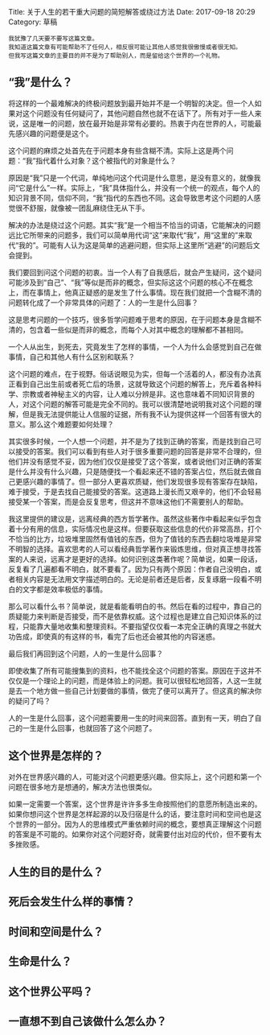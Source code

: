 Title: 关于人生的若干重大问题的简短解答或绕过方法
Date: 2017-09-18 20:29
Category: 草稿

```
我犹豫了几天要不要写这篇文章。
我知道这篇文章有可能帮助不了任何人，相反很可能让其他人感觉我很傲慢或者很无知。
但我写这篇文章的主要目的并不是为了帮助别人，而是留给这个世界的一个礼物。
```

## “我”是什么？

将这样的一个最难解决的终极问题放到最开始并不是一个明智的决定。但一个人如果对这个问题没有任何疑问了，其他问题自然也就不在话下了。所有对于一些人来说，这是唯一的问题，放在最开始是非常有必要的。热衷于内在世界的人，可能最先感兴趣的问题便是这个。

这个问题的麻烦之处首先在于问题本身有些含糊不清。实际上这是两个问题：“我”指代着什么对象？这个被指代的对象是什么？

原因是“我”只是一个代词，单纯地问这个代词是什么意思，是没有意义的，就像我问“它是什么”一样。实际上，“我”具体指什么，并没有一个统一的观点，每个人的知识背景不同，信仰不同，“我”指代的东西也不同。这会导致思考这个问题的人感觉很不舒服，就像被一团乱麻绕住无从下手。

解决的办法是绕过这个问题。其实“我”是一个相当不恰当的词语，它能解决的问题远比它所带来的问题多，我们可以简单用代词“这”来取代“我”，用“这里的”来取代“我的”。可能有人认为这是简单的逃避问题，但实际上这里所“逃避”的问题后文会提到。

我们要回到问这个问题的初衷。当一个人有了自我感后，就会产生疑问，这个疑问可能涉及到“自己”、“我”等似是而非的概念，但实际这这个问题的核心不在概念上，而在事情上，他真正疑惑的是发生了什么事情。现在我们就把一个含糊不清的问题转化成了一个非常具体的问题了：人的一生是什么回事？

这是思考问题的一个技巧，很多哲学问题难于思考的原因，在于问题本身是含糊不清的，包含着一些似是而非的概念，而每个人对其中概念的理解都不甚相同。

一个人从出生，到死去，究竟发生了怎样的事情，一个人为什么会感觉到自己在做事情，自己和其他人有什么区别和联系？

这个问题的难点，在于视野。俗话说眼见为实，但每一个活着的人，都没有办法真正看到自己出生前或者死亡后的场景，这就导致这个问题的解答上，充斥着各种科学、宗教或者神秘主义的内容，让人难以分辨是非。这也意味着不同知识背景的人，对这个问题的解答可能是完全不同的。我可以很清楚地说明我对这个问题的理解，但是我无法提供能让人信服的证据，所有我不认为提供这样一个回答有很大的意义。那么这个难题要如何处理？

其实很多时候，一个人想一个问题，并不是为了找到正确的答案，而是找到自己可以接受的答案。我们可以看到有些人对于很多重要问题的回答是非常不合理的，但他们并没有感觉不妥，因为他们仅仅是接受了这个答案，或者说他们对正确的答案是什么并没有什么兴趣，只是随便找一个看起来还不错的答案占位，然后就去做自己更感兴趣的事情了。但一部分人更喜欢质疑，他们发现很多现有答案存在缺陷，难于接受，于是去找自己能接受的答案。这道路上漫长而又艰辛的，他们不会轻易接受某一个答案，而是会反复思考，但这并不意味这他们不需要别人的帮助。

我这里提供的建议是，远离经典的西方哲学著作。虽然这些著作中看起来似乎包含着十分有用的信息，实际情况也是这样。但要获取这些信息的代价非常高昂，打个不恰当的比方，垃圾堆里固然有值钱的东西，但为了值钱的东西去翻垃圾堆是非常不明智的选择。喜欢思考的人可以看经典哲学著作来锻炼思维，但对真正想寻找答案的人来说，远离才是更好的选择。如何识别这类著作呢？简单说，如果一段话，反复看了几遍都看不明白，就不要看了。因为只有两个原因：作者自己没明白，或者相关内容是无法用文字描述明白的。无论是前者还是后者，反复琢磨一段看不明白的文字都是效率极低的事情。

那么可以看什么书？简单说，就是看能看明白的书。然后在看的过程中，靠自己的质疑能力来判断是否接受，而不是依靠权威。这个过程也是建立自己知识体系的过程，只能靠大量地收集和整理资料。不要指望仅仅看一本完全正确的真理之书就大功告成，即使真的有这样的书，看完了后也还会被其他的内容迷惑。

最后我们再回到这个问题，人的一生是什么回事？

即使收集了所有可能搜集到的资料，也不能找全这个问题的答案。原因在于这并不仅仅是一个理论上的问题，而是体验上的问题。我可以很轻松地回答，人这一生就是去一个地方做一些自己计划要做的事情，做完了便可以离开了。但这真的解决你的疑问了吗？

人的一生是什么回事，这个问题需要用一生的时间来回答。直到有一天，明白了自己的一生是什么回事，也就回答了这个问题了。

## 这个世界是怎样的？

对外在世界感兴趣的人，可能对这个问题更感兴趣。但实际上，这个问题和第一个问题在很多地方是想通的，解决方法也很类似。

如果一定需要一个答案，这个世界是许许多多生命按照他们的意愿所制造出来的。如果你想问这个世界是怎样起源的以及归宿是什么的话，要注意时间和空间也是这个世界的一部分。因为人的思维模式严重依赖时间的概念，要想真正理解这个问题的答案是不可能的。如果你对这个问题好奇，就需要付出对应的代价，但不要有太多挫败感。

## 人生的目的是什么？

## 死后会发生什么样的事情？

## 时间和空间是什么？

## 生命是什么？

## 这个世界公平吗？

## 一直想不到自己该做什么怎么办？
